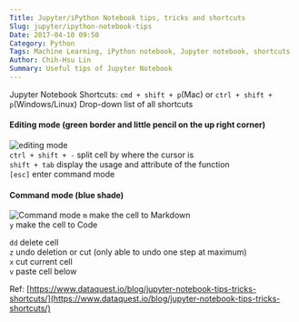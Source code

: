 ```yaml
---
Title: Jupyter/iPython Notebook tips, tricks and shortcuts
Slug: jupyter/ipython-notebook-tips
Date: 2017-04-10 09:50
Category: Python
Tags: Machine Learning, iPython notebook, Jupyter notebook, shortcuts
Author: Chih-Hsu Lin
Summary: Useful tips of Jupyter Notebook
---
```

Jupyter Notebook Shortcuts:
`cmd + shift + p`(Mac) or `ctrl + shift + p`(Windows/Linux) Drop-down list of all shortcuts  

#### Editing mode (green border and little pencil on the up right corner)
![editing mode](http://imgur.com/Vhe6cDk.png)  
`ctrl + shift + -` split cell by where the cursor is  
`shift + tab` display the usage and attribute of the function  
`[esc]` enter command mode  
  
  
#### Command mode (blue shade)
![Command mode](http://imgur.com/b3Bxfls.png)
`m` make the cell to Markdown  
`y` make the cell to Code  

`dd` delete cell  
`z` undo deletion or cut (only able to undo one step at maximum)  
`x` cut current cell  
`v` paste cell below  


Ref: [https://www.dataquest.io/blog/jupyter-notebook-tips-tricks-shortcuts/](https://www.dataquest.io/blog/jupyter-notebook-tips-tricks-shortcuts/)